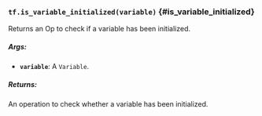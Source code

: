### `tf.is_variable_initialized(variable)` {#is_variable_initialized}

Returns an Op to check if a variable has been initialized.

##### Args:


*  <b>`variable`</b>: A `Variable`.

##### Returns:

  An operation to check whether a variable has been initialized.

